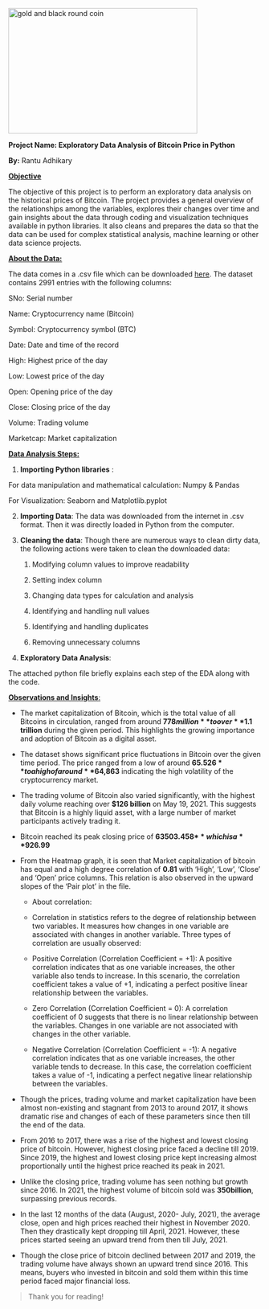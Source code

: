 <img src="media/image1.jpeg" style="width:3.92in;height:2.60741in"
alt="gold and black round coin" />

**Project Name: Exploratory Data Analysis of Bitcoin Price in Python**

**By:** Rantu Adhikary

**<u>Objective</u>**

The objective of this project is to perform an exploratory data analysis
on the historical prices of Bitcoin. The project provides a general
overview of the relationships among the variables, explores their
changes over time and gain insights about the data through coding and
visualization techniques available in python libraries. It also cleans
and prepares the data so that the data can be used for complex
statistical analysis, machine learning or other data science projects.

**<u>About the Data:</u>**

The data comes in a .csv file which can be downloaded
[here](https://github.com/Rantu7/Exploratory-Data-Analysis-of-Bitcoin/blob/main/coin_Bitcoin.csv).
The dataset contains 2991 entries with the following columns:

SNo: Serial number

Name: Cryptocurrency name (Bitcoin)

Symbol: Cryptocurrency symbol (BTC)

Date: Date and time of the record

High: Highest price of the day

Low: Lowest price of the day

Open: Opening price of the day

Close: Closing price of the day

Volume: Trading volume

Marketcap: Market capitalization

**<u>Data Analysis Steps:</u>**

1.  **Importing Python libraries** :

For data manipulation and mathematical calculation: Numpy & Pandas

For Visualization: Seaborn and Matplotlib.pyplot

2.  **Importing Data**: The data was downloaded from the internet in
    .csv format. Then it was directly loaded in Python from the
    computer.

3.  **Cleaning the data**: Though there are numerous ways to clean dirty
    data, the following actions were taken to clean the downloaded data:

    1.  Modifying column values to improve readability

    2.  Setting index column

    3.  Changing data types for calculation and analysis

    4.  Identifying and handling null values

    5.  Identifying and handling duplicates

    6.  Removing unnecessary columns

4.  **Exploratory Data Analysis**:

The attached python file briefly explains each step of the EDA along
with the code.

<u>**Observations and Insights**:</u>

- The market capitalization of Bitcoin, which is the total value of all
  Bitcoins in circulation, ranged from around **$778 million** to over
  **$1.1 trillion** during the given period. This highlights the growing
  importance and adoption of Bitcoin as a digital asset.

- The dataset shows significant price fluctuations in Bitcoin over the
  given time period. The price ranged from a low of around **$65.526**
  to a high of around **$64,863** indicating the high volatility of the
  cryptocurrency market.

- The trading volume of Bitcoin also varied significantly, with the
  highest daily volume reaching over **$126 billion** on May 19, 2021.
  This suggests that Bitcoin is a highly liquid asset, with a large
  number of market participants actively trading it.

- Bitcoin reached its peak closing price of **63503.458$** which is a
  **926.99%** increase from its lowest value of **68.431$**

- From the Heatmap graph, it is seen that Market capitalization of
  bitcoin has equal and a high degree correlation of **0.81** with
  ‘High’, ‘Low’, ‘Close’ and ‘Open’ price columns. This relation is also
  observed in the upward slopes of the ‘Pair plot’ in the file.

  - About correlation:

  - Correlation in statistics refers to the degree of relationship
    between two variables. It measures how changes in one variable are
    associated with changes in another variable. Three types of
    correlation are usually observed:

  - Positive Correlation (Correlation Coefficient = +1): A positive
    correlation indicates that as one variable increases, the other
    variable also tends to increase. In this scenario, the correlation
    coefficient takes a value of +1, indicating a perfect positive
    linear relationship between the variables.

  - Zero Correlation (Correlation Coefficient = 0): A correlation
    coefficient of 0 suggests that there is no linear relationship
    between the variables. Changes in one variable are not associated
    with changes in the other variable.

  - Negative Correlation (Correlation Coefficient = -1): A negative
    correlation indicates that as one variable increases, the other
    variable tends to decrease. In this case, the correlation
    coefficient takes a value of -1, indicating a perfect negative
    linear relationship between the variables.

- Though the prices, trading volume and market capitalization have been
  almost non-existing and stagnant from 2013 to around 2017, it shows
  dramatic rise and changes of each of these parameters since then till
  the end of the data.

- From 2016 to 2017, there was a rise of the highest and lowest closing
  price of bitcoin. However, highest closing price faced a decline
  till 2019. Since 2019, the highest and lowest closing price kept
  increasing almost proportionally until the highest price reached its
  peak in 2021.

- Unlike the closing price, trading volume has seen nothing but growth
  since 2016. In 2021, the highest volume of bitcoin sold was
  **350billion**, surpassing previous records.

- In the last 12 months of the data (August, 2020- July, 2021), the
  average close, open and high prices reached their highest in
  November 2020. Then they drastically kept dropping till April, 2021.
  However, these prices started seeing an upward trend from then till
  July, 2021.

- Though the close price of bitcoin declined between 2017 and 2019, the
  trading volume have always shown an upward trend since 2016. This
  means, buyers who invested in bitcoin and sold them within this time
  period faced major financial loss.

> Thank you for reading!
